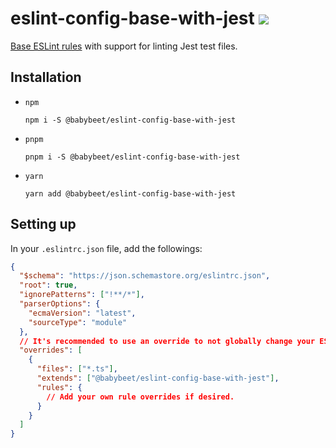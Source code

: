 # eslint-config-base-with-jest [![](https://circleci.com/gh/babybeet/eslint-config-base-with-jest.svg?style=svg&logo=appveyor)](https://app.circleci.com/pipelines/github/babybeet/eslint-config-base-with-jest?branch=main)

[Base ESLint rules](https://github.com/babybeet/eslint-config-base) with support for linting Jest test files.

## Installation

- `npm`
  ```
  npm i -S @babybeet/eslint-config-base-with-jest
  ```
- `pnpm`
  ```
  pnpm i -S @babybeet/eslint-config-base-with-jest
  ```
- `yarn`

  ```
  yarn add @babybeet/eslint-config-base-with-jest
  ```

## Setting up

In your `.eslintrc.json` file, add the followings:

```json
{
  "$schema": "https://json.schemastore.org/eslintrc.json",
  "root": true,
  "ignorePatterns": ["!**/*"],
  "parserOptions": {
    "ecmaVersion": "latest",
    "sourceType": "module"
  },
  // It's recommended to use an override to not globally change your ESLint configuration.
  "overrides": [
    {
      "files": ["*.ts"],
      "extends": ["@babybeet/eslint-config-base-with-jest"],
      "rules": {
        // Add your own rule overrides if desired.
      }
    }
  ]
}
```
